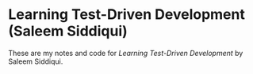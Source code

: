 # Learning Test-Driven Development (Saleem Siddiqui)

These are my notes and code for *Learning Test-Driven Development* by Saleem
Siddiqui.
